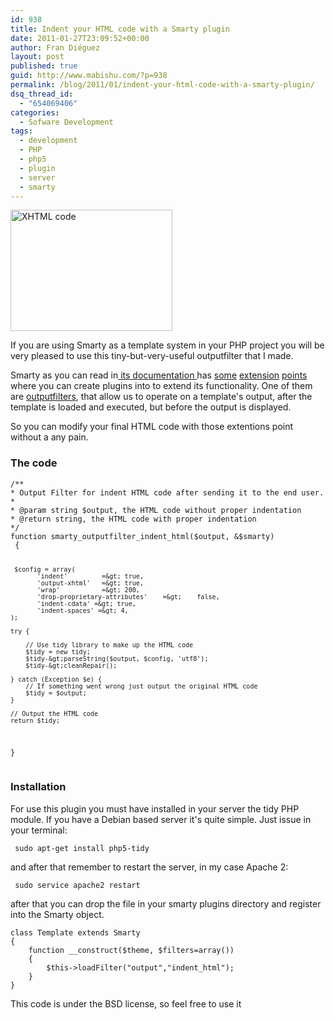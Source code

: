 ```yaml
---
id: 938
title: Indent your HTML code with a Smarty plugin
date: 2011-01-27T23:09:52+00:00
author: Fran Diéguez
layout: post
published: true
guid: http://www.mabishu.com/?p=938
permalink: /blog/2011/01/indent-your-html-code-with-a-smarty-plugin/
dsq_thread_id:
  - "654069406"
categories:
  - Sofware Development
tags:
  - development
  - PHP
  - php5
  - plugin
  - server
  - smarty
---
```

<img class="alignright" title="XHTML code" src="http://www.mabishu.com/wp-content/uploads/2011/01/images.jpg" alt="XHTML code" width="259" height="194" />

If you are using Smarty as a template system in your PHP project you will be very pleased to use this tiny-but-very-useful outputfilter that I made.

Smarty as you can read in<a title="Smarty documentation" href="http://www.smarty.net/docs/en/"> its documentation </a>has <a href="http://www.smarty.net/docs/en/plugins.block.functions.tpl">some</a> <a href="http://www.smarty.net/docs/en/plugins.block.functions.tpl">extension</a> <a href="http://www.smarty.net/docs/en/plugins.compiler.functions.tpl">points</a> where you can create plugins into to extend its functionality. One of them are <a href="http://www.smarty.net/docs/en/plugins.outputfilters.tpl">outputfilters</a>, that allow us to operate on a template's output, after the template is loaded and executed, but before the output is displayed.

So you can modify your final HTML code with those extentions point without a any pain.

<!--more-->
<h3>The code</h3>
<pre><code>/**
* Output Filter for indent HTML code after sending it to the end user.
*
* @param string $output, the HTML code without proper indentation
* @return string, the HTML code with proper indentation
*/
function smarty_outputfilter_indent_html($output, &amp;$smarty)
 {

     $config = array(
           'indent'         =&gt; true,
           'output-xhtml'   =&gt; true,
           'wrap'           =&gt; 200,
           'drop-proprietary-attributes'    =&gt;    false,
           'indent-cdata' =&gt; true,
           'indent-spaces' =&gt; 4,
    );

    try {

        // Use tidy library to make up the HTML code
        $tidy = new tidy;
        $tidy-&gt;parseString($output, $config, 'utf8');
        $tidy-&gt;cleanRepair();

    } catch (Exception $e) {
        // If something went wrong just output the original HTML code
        $tidy = $output;
    }

    // Output the HTML code
    return $tidy;

 }</code></pre>
<h3>Installation</h3>
For use this plugin you must have installed in your server the tidy PHP module. If you have a Debian based server it's quite simple. Just issue in your terminal:
<pre><code> sudo apt-get install php5-tidy</code></pre>
and after that remember to restart the server, in my case Apache 2:
<pre><code> sudo service apache2 restart</code></pre>
after that you can drop the file in your smarty plugins directory and register into the Smarty object.
<pre><code>class Template extends Smarty
{
    function __construct($theme, $filters=array())
    {
        $this-&gt;loadFilter("output","indent_html");
    }
}</code></pre>
This code is under the BSD license, so feel free to use it